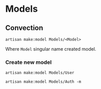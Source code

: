 # Models

## Convection

    artisan make:model Models/<Model>

Where `Model` singular name created model.

### Create new model

    artisan make:model Models/User

    artisan make:model Models/Auth -m
